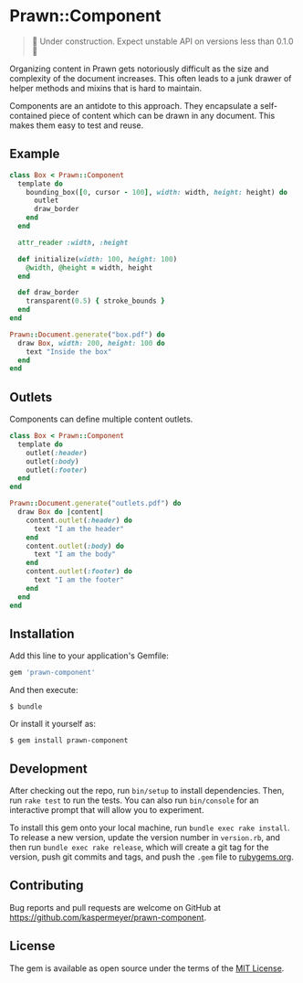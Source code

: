 # Prawn::Component

> 🚧 Under construction. Expect unstable API on versions less than 0.1.0  🚧

Organizing content in Prawn gets notoriously difficult as the size and complexity of the document increases. This often leads to a junk drawer of helper methods and mixins that is hard to maintain.

Components are an antidote to this approach. They encapsulate a self-contained piece of content which can be drawn in any document. This makes them easy to test and reuse.

## Example
```ruby
class Box < Prawn::Component
  template do
    bounding_box([0, cursor - 100], width: width, height: height) do
      outlet
      draw_border
    end
  end

  attr_reader :width, :height

  def initialize(width: 100, height: 100)
    @width, @height = width, height
  end

  def draw_border
    transparent(0.5) { stroke_bounds }
  end
end

Prawn::Document.generate("box.pdf") do
  draw Box, width: 200, height: 100 do
    text "Inside the box"
  end
end
```

## Outlets
Components can define multiple content outlets.

```ruby
class Box < Prawn::Component
  template do
    outlet(:header)
    outlet(:body)
    outlet(:footer)
  end
end

Prawn::Document.generate("outlets.pdf") do
  draw Box do |content|
    content.outlet(:header) do
      text "I am the header"
    end
    content.outlet(:body) do
      text "I am the body"
    end
    content.outlet(:footer) do
      text "I am the footer"
    end
  end
end
```

## Installation

Add this line to your application's Gemfile:

```ruby
gem 'prawn-component'
```

And then execute:

    $ bundle

Or install it yourself as:

    $ gem install prawn-component

## Development

After checking out the repo, run `bin/setup` to install dependencies. Then, run `rake test` to run the tests. You can also run `bin/console` for an interactive prompt that will allow you to experiment.

To install this gem onto your local machine, run `bundle exec rake install`. To release a new version, update the version number in `version.rb`, and then run `bundle exec rake release`, which will create a git tag for the version, push git commits and tags, and push the `.gem` file to [rubygems.org](https://rubygems.org).

## Contributing

Bug reports and pull requests are welcome on GitHub at https://github.com/kaspermeyer/prawn-component.

## License

The gem is available as open source under the terms of the [MIT License](https://opensource.org/licenses/MIT).
